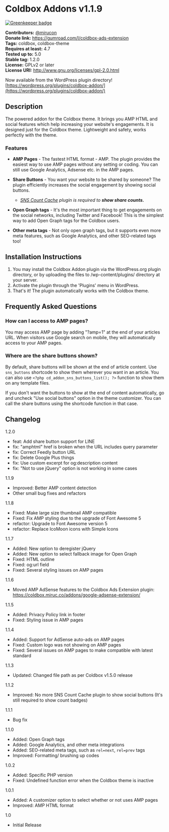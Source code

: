 # Coldbox Addons v1.1.9

[![Greenkeeper badge](https://badges.greenkeeper.io/mirucon/coldbox-addon.svg)](https://greenkeeper.io/)

**Contributors:** [@mirucon](https://profiles.wordpress.org/mirucon/)    
**Donate link:** https://gumroad.com/l/coldbox-ads-extension   
**Tags:** coldbox, coldbox-theme  
**Requires at least:** 4.7  
**Tested up to:** 5.0  
**Stable tag:** 1.2.0  
**License:** GPLv2 or later  
**License URI:** http://www.gnu.org/licenses/gpl-2.0.html

Now available from the WordPress plugin directory! [https://wordpress.org/plugins/coldbox-addon/](https://wordpress.org/plugins/coldbox-addon/)

## Description

The powered addon for the Coldbox theme. It brings you AMP HTML and social features which help increasing your website's engagements. It is designed just for the Coldbox theme. Lightweight and safety, works perfectly with the theme.

### Features

* **AMP Pages** - The fastest HTML format - AMP. The plugin provides the easiest way to use AMP pages without any setting or coding. You can still use Google Analytics, Adsense etc. in the AMP pages.

* **Share Buttons** - You want your website to be shared by someone? The plugin efficiently increases the social engagement by showing social buttons.

  * *[SNS Count Cache](https://wordpress.org/plugins/sns-count-cache/) plugin is required to **show share counts.***
  
* **Open Graph tags** - It's the most important thing to get engagements on the social networks, including Twitter and Facebook! This is the simplest way to add Open Graph tags for the Coldbox users.

* **Other meta tags** - Not only open graph tags, but it supports even more meta features, such as Google Analytics, and other SEO-related tags too!


## Installation Instructions

1. You may install the Coldbox Addon plugin via the WordPress.org plugin directory, or by uploading the files to /wp-content/plugins/ directory at your server.
1. Activate the plugin through the 'Plugins' menu in WordPress.
1. That's it! The plugin automatically works with the Coldbox theme.

## Frequently Asked Questions

### How can I access to AMP pages?

You may access AMP page by adding "?amp=1" at the end of your articles URL. When visitors use Google search on mobile, they will automatically access to your AMP pages.

### Where are the share buttons shown?

By default, share buttons will be shown at the end of article content. Use `sns_buttons` shortcode to show them wherever you want in an article.
You can also use `<?php cd_addon_sns_buttons_list(); ?>` function to show them on any template files.

If you don't want the buttons to show at the end of content automatically, go and uncheck "Use social buttons" option in the theme customizer. You can call the share buttons using the shortcode function in that case.

## Changelog

1.2.0

* feat: Add share button support for LINE
* fix: "amphtml" href is broken when the URL includes query parameter
* fix: Correct Feedly button URL
* fix: Delete Google Plus things
* fix: Use custom excerpt for og:description content
* fix: "Not to use jQuery" option is not working in some cases

1.1.9

* Improved: Better AMP content detection
* Other small bug fixes and refactors

1.1.8

* Fixed: Make large size thumbnail AMP compatible
* Fixed: Fix AMP styling due to the upgrade of Font Awesome 5
* refactor: Upgrade to Font Awesome version 5
* refactor: Replace IcoMoon icons with Simple Icons

1.1.7

* Added: New option to deregister jQuery
* Added: New option to select fallback image for Open Graph
* Fixed: HTML outline
* Fixed: og:url field
* Fixed: Several styling issues on AMP pages

1.1.6

* Moved AMP AdSense features to the Coldbox Ads Extension plugin: https://coldbox.miruc.co/addons/google-adsense-extension/

1.1.5

* Added: Privacy Policy link in footer
* Fixed: Styling issue in AMP pages

1.1.4

* Added: Support for AdSense auto-ads on AMP pages
* Fixed: Custom logo was not showing on AMP pages
* Fixed: Several issues on AMP pages to make compatible with latest standard

1.1.3

* Updated: Changed file path as per Coldbox v1.5.0 release

1.1.2

* Improved: No more SNS Count Cache plugin to show social buttons (It's still required to show count badges)

1.1.1

* Bug fix

1.1.0

* Added: Open Graph tags
* Added: Google Analytics, and other meta integrations
* Added: SEO-related meta tags, such as `rel=next`, `rel=prev` tags
* Improved: Formatting/ brushing up codes

1.0.2
* Added: Specific PHP version
* Fixed: Undefined function error when the Coldbox theme is inactive

1.0.1
* Added: A customizer option to select whether or not uses AMP pages
* Improved: AMP HTML format

1.0

* Initial Release
